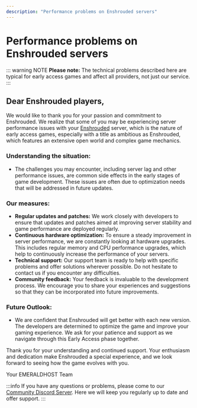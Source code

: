 ```yaml
---
description: "Performance problems on Enshrouded servers"
---
```


# Performance problems on Enshrouded servers

::: warning NOTE
**Please note:** The technical problems described here are typical for early access games and affect all providers, not just our service.
:::

## Dear Enshrouded players,

We would like to thank you for your passion and commitment to Enshrouded. We realize that some of you may be experiencing server performance issues with your [Enshrouded](https://emeraldhost.de/enshrouded-server-mieten?utm_source=documentation&utm_medium=marketing&utm_campaign=performance-probleme-auf-enshrouded-servern) server, which is the nature of early access games, especially with a title as ambitious as Enshrouded, which features an extensive open world and complex game mechanics.

### Understanding the situation:
- The challenges you may encounter, including server lag and other performance issues, are common side effects in the early stages of game development. These issues are often due to optimization needs that will be addressed in future updates.

### Our measures:
- **Regular updates and patches:** We work closely with developers to ensure that updates and patches aimed at improving server stability and game performance are deployed regularly.
- **Continuous hardware optimization:** To ensure a steady improvement in server performance, we are constantly looking at hardware upgrades. This includes regular memory and CPU performance upgrades, which help to continuously increase the performance of your servers.
- **Technical support:** Our support team is ready to help with specific problems and offer solutions wherever possible. Do not hesitate to contact us if you encounter any difficulties.
- **Community feedback:** Your feedback is invaluable to the development process. We encourage you to share your experiences and suggestions so that they can be incorporated into future improvements.

### Future Outlook:
- We are confident that Enshrouded will get better with each new version. The developers are determined to optimize the game and improve your gaming experience. We ask for your patience and support as we navigate through this Early Access phase together.

Thank you for your understanding and continued support. Your enthusiasm and dedication make Enshrouded a special experience, and we look forward to seeing how the game evolves with you.

Your EMERALDHOST Team

:::info
If you have any questions or problems, please come to our [Community Discord Server](https://discord.emeraldhost.de/). Here we will keep you regularly up to date and offer support.
:::
